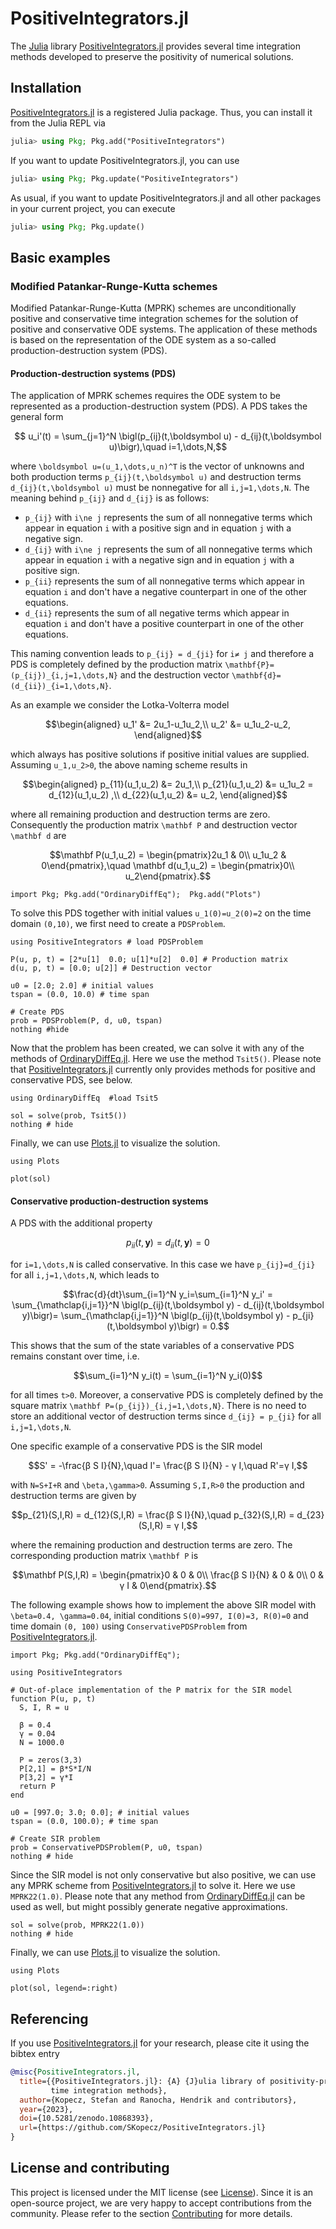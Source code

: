 # PositiveIntegrators.jl

The [Julia](https://julialang.org) library
[PositiveIntegrators.jl](https://github.com/SKopecz/PositiveIntegrators.jl)
provides several time integration methods developed to preserve the positivity
of numerical solutions.


## Installation

[PositiveIntegrators.jl](https://github.com/SKopecz/PositiveIntegrators.jl)
is a registered Julia package. Thus, you can install it from the Julia REPL via
```julia
julia> using Pkg; Pkg.add("PositiveIntegrators")
```

If you want to update PositiveIntegrators.jl, you can use
```julia
julia> using Pkg; Pkg.update("PositiveIntegrators")
```
As usual, if you want to update PositiveIntegrators.jl and all other
packages in your current project, you can execute
```julia
julia> using Pkg; Pkg.update()
```


## Basic examples

### Modified Patankar-Runge-Kutta schemes

Modified Patankar-Runge-Kutta (MPRK) schemes are unconditionally positive and conservative time integration schemes for the solution of positive and conservative ODE systems. The application of these methods is based on the representation of the ODE system as a so-called production-destruction system (PDS).

#### Production-destruction systems (PDS)

The application of MPRK schemes requires the ODE system to be represented as a production-destruction system (PDS). A PDS takes the general form
```math
    u_i'(t) = \sum_{j=1}^N \bigl(p_{ij}(t,\boldsymbol u) - d_{ij}(t,\boldsymbol u)\bigr),\quad i=1,\dots,N,
```
where ``\boldsymbol u=(u_1,\dots,u_n)^T`` is the vector of unknowns and both production terms ``p_{ij}(t,\boldsymbol u)`` and destruction terms ``d_{ij}(t,\boldsymbol u)`` must be nonnegative for all ``i,j=1,\dots,N``. The meaning behind ``p_{ij}`` and ``d_{ij}`` is as follows:
* ``p_{ij}`` with ``i\ne j`` represents the sum of all nonnegative terms which
  appear in equation ``i`` with a positive sign and in equation ``j`` with a negative sign.
* ``d_{ij}`` with ``i\ne j`` represents the sum of all nonnegative terms which
  appear in equation ``i`` with a negative sign and in equation ``j`` with a positive sign.
* ``p_{ii}`` represents the sum of all nonnegative terms  which appear in
  equation ``i`` and don't have a negative counterpart in one of the other equations.
* ``d_{ii}`` represents the sum of all negative terms which appear in
  equation ``i`` and don't have a positive counterpart in one of the other equations.

This naming convention leads to ``p_{ij} = d_{ji}`` for ``i≠ j`` and therefore a PDS is completely defined by the production matrix ``\mathbf{P}=(p_{ij})_{i,j=1,\dots,N}`` and the destruction vector ``\mathbf{d}=(d_{ii})_{i=1,\dots,N}``.

As an example we consider the Lotka-Volterra model
```math
\begin{aligned}
u_1' &= 2u_1-u_1u_2,\\
u_2' &= u_1u_2-u_2,
\end{aligned}
```
which always has positive solutions if positive initial values are supplied.
Assuming ``u_1,u_2>0``, the above naming scheme results in
```math
\begin{aligned}
p_{11}(u_1,u_2) &= 2u_1,\\
p_{21}(u_1,u_2) &= u_1u_2 = d_{12}(u_1,u_2) ,\\
d_{22}(u_1,u_2) &= u_2,
\end{aligned}
```
where all remaining production and destruction terms are zero.
Consequently the production matrix ``\mathbf P`` and destruction vector ``\mathbf d`` are
```math
\mathbf P(u_1,u_2) = \begin{pmatrix}2u_1 & 0\\ u_1u_2 & 0\end{pmatrix},\quad \mathbf d(u_1,u_2) = \begin{pmatrix}0\\ u_2\end{pmatrix}.
```

```@setup LotkaVolterra
import Pkg; Pkg.add("OrdinaryDiffEq");  Pkg.add("Plots")
```
To solve this PDS together with initial values ``u_1(0)=u_2(0)=2`` on the time domain ``(0,10)``, we first need to create a `PDSProblem`.
```@example LotkaVolterra
using PositiveIntegrators # load PDSProblem

P(u, p, t) = [2*u[1]  0.0; u[1]*u[2]  0.0] # Production matrix
d(u, p, t) = [0.0; u[2]] # Destruction vector

u0 = [2.0; 2.0] # initial values
tspan = (0.0, 10.0) # time span

# Create PDS
prob = PDSProblem(P, d, u0, tspan)
nothing #hide
```
Now that the problem has been created, we can solve it with any of the methods of [OrdinaryDiffEq.jl](https://docs.sciml.ai/OrdinaryDiffEq/stable/). Here we use the method `Tsit5()`. Please note that [PositiveIntegrators.jl](https://github.com/SKopecz/PositiveIntegrators.jl) currently only provides methods for positive and conservative PDS, see below.

```@example LotkaVolterra
using OrdinaryDiffEq  #load Tsit5

sol = solve(prob, Tsit5())
nothing # hide
```
Finally, we can use [Plots.jl](https://docs.juliaplots.org/stable/) to visualize the solution.
```@example LotkaVolterra
using Plots

plot(sol)
```

#### Conservative production-destruction systems

A PDS with the additional property
```math
  p_{ii}(t,\boldsymbol y)=d_{ii}(t,\boldsymbol y)=0
```
for ``i=1,\dots,N`` is called conservative. In this case we have
``p_{ij}=d_{ji}`` for all ``i,j=1,\dots,N``, which leads to
```math
\frac{d}{dt}\sum_{i=1}^N y_i=\sum_{i=1}^N y_i' = \sum_{\mathclap{i,j=1}}^N \bigl(p_{ij}(t,\boldsymbol y) - d_{ij}(t,\boldsymbol y)\bigr)= \sum_{\mathclap{i,j=1}}^N \bigl(p_{ij}(t,\boldsymbol y) - p_{ji}(t,\boldsymbol y)\bigr) = 0.
```
This shows that the sum of the state variables of a conservative PDS remains constant over time, i.e.
```math
\sum_{i=1}^N y_i(t) = \sum_{i=1}^N y_i(0)
```
for all times ``t>0``.
Moreover, a conservative PDS is completely defined by the square matrix ``\mathbf P=(p_{ij})_{i,j=1,\dots,N}``. There is no need to store an additional vector of destruction terms since ``d_{ij} = p_{ji}`` for all ``i,j=1,\dots,N``.

One specific example of a conservative PDS is the SIR model
```math
S' = -\frac{β S I}{N},\quad I'= \frac{β S I}{N} - γ I,\quad R'=γ I,
```
with ``N=S+I+R`` and ``\beta,\gamma>0``. Assuming ``S,I,R>0`` the production and destruction terms are given by
```math
p_{21}(S,I,R) = d_{12}(S,I,R) = \frac{β S I}{N},\quad p_{32}(S,I,R) = d_{23}(S,I,R) = γ I,
```
where the remaining production and destruction terms are zero.
The corresponding production matrix ``\mathbf P`` is
```math
\mathbf P(S,I,R) = \begin{pmatrix}0 & 0 & 0\\ \frac{β S I}{N} & 0 & 0\\ 0 & γ I & 0\end{pmatrix}.
```

The following example shows how to implement the above SIR model with ``\beta=0.4, \gamma=0.04``, initial conditions ``S(0)=997, I(0)=3, R(0)=0`` and time domain ``(0, 100)`` using `ConservativePDSProblem` from [PositiveIntegrators.jl](https://github.com/SKopecz/PositiveIntegrators.jl).

```@setup SIR
import Pkg; Pkg.add("OrdinaryDiffEq");
```

```@example SIR
using PositiveIntegrators

# Out-of-place implementation of the P matrix for the SIR model
function P(u, p, t)
  S, I, R = u

  β = 0.4
  γ = 0.04
  N = 1000.0

  P = zeros(3,3)
  P[2,1] = β*S*I/N
  P[3,2] = γ*I
  return P
end

u0 = [997.0; 3.0; 0.0]; # initial values
tspan = (0.0, 100.0); # time span

# Create SIR problem
prob = ConservativePDSProblem(P, u0, tspan)
nothing # hide
```
Since the SIR model is not only conservative but also positive, we can use any MPRK scheme from [PositiveIntegrators.jl](https://github.com/SKopecz/PositiveIntegrators.jl) to solve it. Here we use `MPRK22(1.0)`.
Please note that any method from [OrdinaryDiffEq.jl](https://docs.sciml.ai/OrdinaryDiffEq/stable/) can be used as well, but might possibly generate negative approximations.

```@example SIR
sol = solve(prob, MPRK22(1.0))
nothing # hide
```
Finally, we can use [Plots.jl](https://docs.juliaplots.org/stable/) to visualize the solution.
```@example SIR
using Plots

plot(sol, legend=:right)
```


## Referencing

If you use
[PositiveIntegrators.jl](https://github.com/ranocha/PositiveIntegrators.jl)
for your research, please cite it using the bibtex entry
```bibtex
@misc{PositiveIntegrators.jl,
  title={{PositiveIntegrators.jl}: {A} {J}ulia library of positivity-preserving
         time integration methods},
  author={Kopecz, Stefan and Ranocha, Hendrik and contributors},
  year={2023},
  doi={10.5281/zenodo.10868393},
  url={https://github.com/SKopecz/PositiveIntegrators.jl}
}
```


## License and contributing

This project is licensed under the MIT license (see [License](@ref)).
Since it is an open-source project, we are very happy to accept contributions
from the community. Please refer to the section [Contributing](@ref) for more
details.
